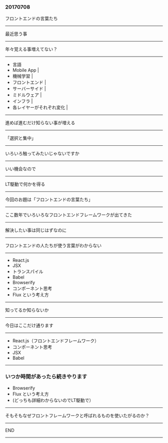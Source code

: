### 20170708

フロントエンドの言葉たち

---

最近思う事

---

年々覚える事増えてない？

---

- 言語
- Mobile App |
- 機械学習 |
- フロントエンド |
- サーバーサイド |
- ミドルウェア |
- インフラ |
- 各レイヤーがそれぞれ変化 |

---

進めば進むだけ知らない事が増える

---

「選択と集中」

---

いろいろ触ってみたいじゃないですか

---

いい機会なので

---

LT駆動で何かを得る

---

今回のお題は「フロントエンドの言葉たち」

---

ここ数年でいろいろなフロントエンドフレームワークが出てきた

---

解決したい事は同じはずなのに

---

フロントエンドの人たちが使う言葉がわからない

---

- React.js
- JSX
- トランスパイル
- Babel
- Browserify
- コンポーネント思考
- Flux という考え方

---

知ってるか知らないか

---

今日はここだけ通ります

---

- React.js（フロントエンドフレームワーク）
- コンポーネント思考
- JSX
- Babel

---
### いつか時間があったら続きやります

- Browserify
- Flux という考え方
- (どっちも詳細わからないのでLT駆動で）

---

そもそもなぜフロントフレームワークと呼ばれるものを使いたがるのか？

---

END

---
